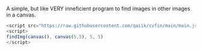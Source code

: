 A simple, but like VERY inneficient program to find images in other images in a canvas.

```js
<script src="https://raw.githubusercontent.com/qaiik/cvfin/main/main.js"></script>
<script>
findImg(canvas(), canvas(5,5), 5, 5)
</script>
```
